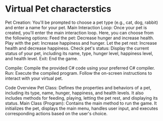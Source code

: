 # Virtual Pet characterstics
Pet Creation: You'll be prompted to choose a pet type (e.g., cat, dog, rabbit) and enter a name for your pet.
Main Interaction Loop: Once your pet is created, you'll enter the main interaction loop. Here, you can choose from the following options:
Feed the pet: Decrease hunger and increase health.
Play with the pet: Increase happiness and hunger.
Let the pet rest: Increase health and decrease happiness.
Check pet's status: Display the current status of your pet, including its name, type, hunger level, happiness level, and health level.
Exit: End the game.

Compile: Compile the provided C# code using your preferred C# compiler.
Run: Execute the compiled program. Follow the on-screen instructions to interact with your virtual pet.

Code Overview
Pet Class: Defines the properties and behaviors of a pet, including its type, name, hunger, happiness, and health levels. It also includes methods for feeding, playing, letting the pet rest, and displaying its status.
Main Class (Program): Contains the main method to run the game. It initializes the pet, displays the main menu, handles user input, and executes corresponding actions based on the user's choice.
